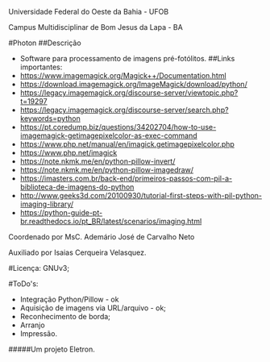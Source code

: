 Universidade Federal do Oeste da Bahia - UFOB

Campus Multidisciplinar de Bom Jesus da Lapa - BA

#Photon
##Descrição
* Software para processamento de imagens pré-fotólitos.
##Links importantes:
* https://www.imagemagick.org/Magick++/Documentation.html
* https://download.imagemagick.org/ImageMagick/download/python/
* https://legacy.imagemagick.org/discourse-server/viewtopic.php?t=19297
* https://legacy.imagemagick.org/discourse-server/search.php?keywords=python
* https://pt.coredump.biz/questions/34202704/how-to-use-imagemagick-getimagepixelcolor-as-exec-command
* https://www.php.net/manual/en/imagick.getimagepixelcolor.php
* https://www.php.net/imagick
* https://note.nkmk.me/en/python-pillow-invert/
* https://note.nkmk.me/en/python-pillow-imagedraw/
* https://imasters.com.br/back-end/primeiros-passos-com-pil-a-biblioteca-de-imagens-do-python
* http://www.geeks3d.com/20100930/tutorial-first-steps-with-pil-python-imaging-library/
* https://python-guide-pt-br.readthedocs.io/pt_BR/latest/scenarios/imaging.html

Coordenado por MsC. Ademário José de Carvalho Neto

Auxiliado por Isaias Cerqueira Velasquez.

#Licença: GNUv3;

#ToDo's:
* Integração Python/Pillow - ok
* Aquisição de imagens via URL/arquivo - ok;
* Reconhecimento de borda;
* Arranjo
* Impressão.

#####Um projeto Eletron.